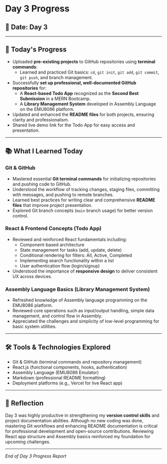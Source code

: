 #  Day 3 Progress 

## 📅 Date: Day 3

---

## 🚀 Today's Progress

- Uploaded **pre-existing projects** to GitHub repositories using **terminal commands**:
  - Learned and practiced Git basics: `cd`, `git init`, `git add`, `git commit`, `git push`, and branch management.
- Successfully **set up professional, well-documented GitHub repositories** for:
  - A **React-based Todo App** recognized as the **Second Best Submission** in a MERN Bootcamp.
  - A **Library Management System** developed in Assembly Language on the EMU8086 platform.
- Updated and enhanced the **README files** for both projects, ensuring clarity and professionalism.
- Shared live demo link for the Todo App for easy access and presentation.

---

## 📚 What I Learned Today

### Git & GitHub

- Mastered essential **Git terminal commands** for initializing repositories and pushing code to GitHub.
- Understood the workflow of tracking changes, staging files, committing with messages, and pushing to remote branches.
- Learned best practices for writing clear and comprehensive **README files** that improve project presentation.
- Explored Git branch concepts (`main` branch usage) for better version control.

### React & Frontend Concepts (Todo App)

- Reviewed and reinforced React fundamentals including:
  - Component-based architecture
  - State management for tasks (add, update, delete)
  - Conditional rendering for filters: All, Active, Completed
  - Implementing search functionality within a list
  - User authentication flow (login/signup)
- Understood the importance of **responsive design** to deliver consistent UX across devices.

### Assembly Language Basics (Library Management System)

- Refreshed knowledge of Assembly language programming on the EMU8086 platform.
- Reviewed core operations such as input/output handling, simple data management, and control flow in Assembly.
- Appreciated the challenges and simplicity of low-level programming for basic system utilities.

---

## 🛠 Tools & Technologies Explored

- Git & GitHub (terminal commands and repository management)
- React.js (functional components, hooks, authentication)
- Assembly Language (EMU8086 Emulator)
- Markdown (professional README formatting)
- Deployment platforms (e.g., Vercel for live React app)

---


## 📝 Reflection

Day 3 was highly productive in strengthening my **version control skills** and project documentation abilities. Although no new coding was done, mastering Git workflows and enhancing README documentation is critical for professional development and open-source contributions. Reviewing React app structure and Assembly basics reinforced my foundation for upcoming challenges.

---

*End of Day 3 Progress Report*
